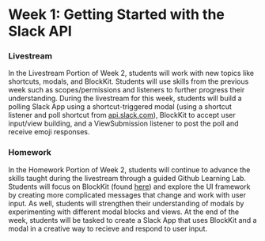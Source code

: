 # **Week 1: Getting Started with the Slack API**

### Livestream

In the Livestream Portion of Week 2, students will work with new topics like shortcuts, modals, and BlockKit. Students will use skills from the previous week such as scopes/permissions and listeners to further progress their understanding. During the livestream for this week, students will build a polling Slack App using a shortcut-triggered modal (using a shortcut listener and poll shortcut from [api.slack.com](http//api.slack.com "Slack API")), BlockKit to accept user input/view building, and a ViewSubmission listener to post the poll and receive emoji responses.

### Homework

In the Homework Portion of Week 2, students will continue to advance the skills taught during the livestream through a guided Github Learning Lab. Students will focus on BlockKit (found [here](https://api.slack.com/block-kit "here")) and explore the UI framework by creating more complicated messages that change and work with user input. As well, students will strengthen their understanding of modals by experimenting with different modal blocks and views. At the end of the week, students will be tasked to create a Slack App that uses BlockKit and a modal in a creative way to recieve and respond to user input.
